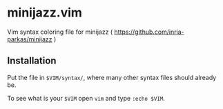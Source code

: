 # minijazz.vim
Vim syntax coloring file for minijazz ( https://github.com/inria-parkas/minijazz )

## Installation

Put the file in `$VIM/syntax/`, where many other syntax files should already be.

To see what is your `$VIM` open `vim` and type `:echo $VIM`.
